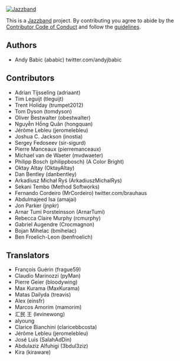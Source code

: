[![Jazzband](https://jazzband.co/static/img/jazzband.svg)](https://jazzband.co/)

This is a [Jazzband](https://jazzband.co/) project. By contributing you agree to abide by the [Contributor Code of Conduct](https://jazzband.co/about/conduct) and follow the [guidelines](https://jazzband.co/about/guidelines).

## Authors

* Andy Babic (ababic)
  twitter.com/andyjbabic

## Contributors

* Adrian Tijsseling (adriaant)
* Tim Leguijt (tleguijt)
* Trent Holiday (trumpet2012)
* Tom Dyson (tomdyson)
* Oliver Bestwalter (obestwalter)
* Nguyễn Hồng Quân (hongquan)
* Jérôme Lebleu (jeromelebleu)
* Joshua C. Jackson (inostia)
* Sergey Fedoseev (sir-sigurd)
* Pierre Manceaux (pierremanceaux)
* Michael van de Waeter (mvdwaeter)
* Philipp Bosch (philippbosch) (A Color Bright)
* Oktay Altay (OktayAltay)
* Dan Bentley (danbentley)
* Arkadiusz Michał Ryś (ArkadiuszMichalRys)
* Sekani Tembo (Method Softworks)
* Fernando Cordeiro (MrCordeiro)
  twitter.com/brauhaus
* Abdulmajeed Isa (amajai)
* Jon Parker (jnpkr)
* Arnar Tumi Þorsteinsson (ArnarTumi)
* Rebecca Claire Murphy (rcmurphy)
* Gabriel Augendre (Crocmagnon)
* Bojan Mihelac (bmihelac)
* Ben Froelich-Leon (benfroelich)

## Translators

* François Guérin (frague59)
* Claudio Marinozzi (pyMan)
* Pierre Geier (bloodywing)
* Max Kurama (MaxKurama)
* Matas Dailyda (treavis)
* Alex (einsfr)
* Marcos Amorim (mamorim)
* 汇民 王 (levinewong)
* alyoung
* Clarice Bianchini (claricebbcosta)
* Jérôme Lebleu (jeromelebleu)
* José Luis (SalahAdDin)
* Abdulaziz Alfuhigi (3bdul3ziz)
* Kira (kiraware)
